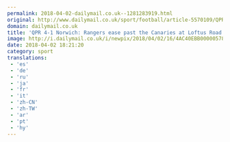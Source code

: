 ```yaml
---
permalink: 2018-04-02-dailymail.co.uk--1281283919.html
original: http://www.dailymail.co.uk/sport/football/article-5570109/QPR-4-1-Norwich-Ian-Holloways-men-come-ease-past-Canaries.html?ITO=1490&ns_mchannel=rss&ns_campaign=1490
domain: dailymail.co.uk
title: 'QPR 4-1 Norwich: Rangers ease past the Canaries at Loftus Road'
image: http://i.dailymail.co.uk/i/newpix/2018/04/02/16/4AC40EBB00000578-0-image-a-55_1522684298878.jpg
date: 2018-04-02 18:21:20
category: sport
translations: 
 - 'es'
 - 'de'
 - 'ru'
 - 'ja'
 - 'fr'
 - 'it'
 - 'zh-CN'
 - 'zh-TW'
 - 'ar'
 - 'pt'
 - 'hy'
---
```



